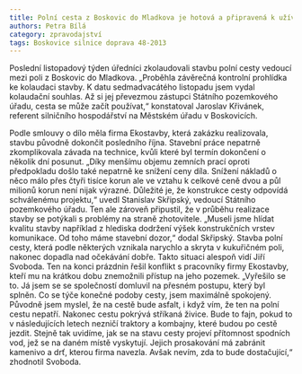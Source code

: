```yaml
---
title: Polní cesta z Boskovic do Mladkova je hotová a připravená k užívání
authors: Petra Bílá
category: zpravodajství
tags: Boskovice silnice doprava 48-2013
---
```


Poslední listopadový týden úředníci zkolaudovali stavbu polní cesty vedoucí mezi poli z Boskovic do Mladkova. „Proběhla závěrečná kontrolní prohlídka ke kolaudaci stavby. K datu sedmadvacátého listopadu jsem vydal kolaudační souhlas. Až si jej převezmou zástupci Státního pozemkového úřadu, cesta se může začít používat,“ konstatoval Jaroslav Křivánek, referent silničního hospodářství na Městském úřadu v Boskovicích.

Podle smlouvy o dílo měla firma Ekostavby, která zakázku realizovala, stavbu původně dokončit posledního října. Stavební práce nepatrně zkomplikovala závada na technice, kvůli které byl termín dokončení o několik dní posunut. „Díky menšímu objemu zemních prací oproti předpokladu došlo také nepatrně ke snížení ceny díla. Snížení nákladů o něco málo přes čtyři tisíce korun ale ve vztahu k celkové ceně dvou a půl milionů korun není nijak výrazné. Důležité je, že konstrukce cesty odpovídá schválenému projektu,“ uvedl Stanislav Skřipský, vedoucí Státního pozemkového úřadu. Ten ale zároveň připustil, že v průběhu realizace stavby se potýkali s problémy na straně zhotovitele. „Museli jsme hlídat kvalitu stavby například z hlediska dodržení výšek konstrukčních vrstev komunikace. Od toho máme stavební dozor,“ dodal Skřipský. Stavba polní cesty, která podle některých vznikala narychlo a skryta v kukuřičném poli, nakonec dopadla nad očekávání dobře. Takto situaci alespoň vidí Jiří Svoboda. Ten na konci prázdnin řešil konflikt s pracovníky firmy Ekostavby, kteří mu na krátkou dobu znemožnili přístup na jeho pozemek. „Vyřešilo se to. Já jsem se se společností domluvil na přesném postupu, který byl splněn. Co se týče konečné podoby cesty, jsem maximálně spokojený. Původně jsem myslel, že na cestě bude asfalt, i když vím, že ten na polní cestu nepatří. Nakonec cestu pokrývá stříkaná živice. Bude to fajn, pokud to v následujících letech nezničí traktory a kombajny, které budou po cestě jezdit. Stejně tak uvidíme, jak se na stavu cesty projeví přítomnost spodních vod, jež se na daném místě vyskytují. Jejich prosakování má zabránit kamenivo a drť, kterou firma navezla. Avšak nevím, zda to bude dostačující,“ zhodnotil Svoboda.
